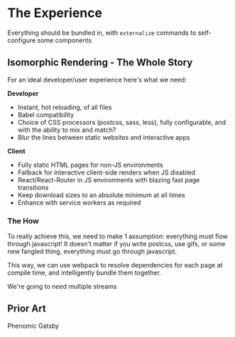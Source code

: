# The Experience

Everything should be bundled in, with `externalize` commands to self-configure some components

## Isomorphic Rendering - The Whole Story

For an ideal developer/user experience here's what we need:

**Developer**

- Instant, hot reloading, of all files
- Babel compatibility
- Choice of CSS processors (postcss, sass, less), fully configurable, and with the ability to mix and match?
- Blur the lines between static websites and interactive apps

**Client**

- Fully static HTML pages for non-JS environments
- Fallback for interactive client-side renders when JS disabled
- React/React-Router in JS environments with blazing fast page transitions
- Keep download sizes to an absolute minimum at all times
- Enhance with service workers as required

### The How

To really achieve this, we need to make 1 assumption: everything must flow through javascript! It doesn't matter if you write postcss, use gifs, or some new fangled thing, everything must go through javascript.

This way, we can use webpack to resolve dependencies for each page at compile time, and intelligently bundle them together.

We're going to need multiple streams

## Prior Art

Phenomic
Gatsby
